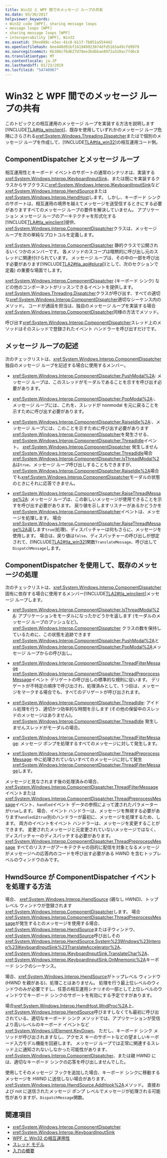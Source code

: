 ```yaml
---
title: Win32 と WPF 間でのメッセージ ループの共有
ms.date: 03/30/2017
helpviewer_keywords:
- Win32 code [WPF], sharing message loops
- message loops [WPF]
- sharing message loops [WPF]
- interoperability [WPF], Win32
ms.assetid: 39ee888c-e5ec-41c8-b11f-7b851a554442
ms.openlocfilehash: 6ee440d91bf241949923074dfd5163a49cfd9979
ms.sourcegitcommit: 6b308cf6d627d78ee36dbbae8972a310ac7fd6c8
ms.translationtype: MT
ms.contentlocale: ja-JP
ms.lasthandoff: 01/23/2019
ms.locfileid: "54740967"
---
```

# <a name="sharing-message-loops-between-win32-and-wpf"></a>Win32 と WPF 間でのメッセージ ループの共有
このトピックとの相互運用のメッセージ ループを実装する方法を説明します[!INCLUDE[TLA#tla_winclient](../../../../includes/tlasharptla-winclient-md.md)]、既存を使用していずれかのメッセージ ループ危険にさらされる<xref:System.Windows.Threading.Dispatcher>またはで個別のメッセージ ループを作成して、[!INCLUDE[TLA#tla_win32](../../../../includes/tlasharptla-win32-md.md)]の相互運用コード側。  
  
## <a name="componentdispatcher-and-the-message-loop"></a>ComponentDispatcher とメッセージ ループ  
 相互運用性とキーボード イベントのサポートの通常のシナリオは、実装する<xref:System.Windows.Interop.IKeyboardInputSink>、または既にを実装するクラスからサブクラスに<xref:System.Windows.Interop.IKeyboardInputSink>など<xref:System.Windows.Interop.HwndSource>または<xref:System.Windows.Interop.HwndHost>します。 しかし、キーボード シンクのサポートは、相互運用の境界を越えてメッセージを送受信するときにする必要がありますすべてのメッセージ ループの要件を解決していません。 アプリケーション メッセージ ループのアーキテクチャを形式化する[!INCLUDE[TLA#tla_winclient](../../../../includes/tlasharptla-winclient-md.md)]提供、<xref:System.Windows.Interop.ComponentDispatcher>クラスは、メッセージ ループを次の単純なプロトコルを定義します。  
  
 <xref:System.Windows.Interop.ComponentDispatcher> 静的クラスで公開されるいくつかのメンバーです。 各メソッドのスコープは暗黙的に呼び出し元のスレッドに関連付けられています。 メッセージ ループは、その中の一部を呼び出す必要があります[!INCLUDE[TLA2#tla_api#plural](../../../../includes/tla2sharptla-apisharpplural-md.md)](として、次のセクションで定義) の重要な場面でします。  
  
 <xref:System.Windows.Interop.ComponentDispatcher> (キーボード シンク) などの他のコンポーネントがリッスンできるイベントを提供します。 <xref:System.Windows.Threading.Dispatcher>クラスが呼び出す、すべての適切な<xref:System.Windows.Interop.ComponentDispatcher>適切なシーケンス内のメソッド。 コードが通話を担当は、独自のメッセージ ループを実装する場合<xref:System.Windows.Interop.ComponentDispatcher>同様の方法でメソッド。  
  
 呼び出す<xref:System.Windows.Interop.ComponentDispatcher>スレッド上のメソッドはそのスレッドで登録されたイベント ハンドラーを呼び出すだけです。  
  
## <a name="writing-message-loops"></a>メッセージ ループの記述  
 次のチェックリストは、<xref:System.Windows.Interop.ComponentDispatcher>独自のメッセージ ループを記述する場合に使用するメンバー。  
  
-   <xref:System.Windows.Interop.ComponentDispatcher.PushModal%2A>: メッセージ ループは、このスレッドがモーダルであることを示すを呼び出す必要があります。  
  
-   <xref:System.Windows.Interop.ComponentDispatcher.PopModal%2A>:、メッセージ ループには、これを、スレッドが nonmodal を元に戻ることを示すために呼び出す必要があります。  
  
-   <xref:System.Windows.Interop.ComponentDispatcher.RaiseIdle%2A>:、メッセージ ループには、このことを示すために呼び出す必要があります<xref:System.Windows.Interop.ComponentDispatcher>を発生させる、<xref:System.Windows.Interop.ComponentDispatcher.ThreadIdle>イベント。 <xref:System.Windows.Interop.ComponentDispatcher> 発生しません<xref:System.Windows.Interop.ComponentDispatcher.ThreadIdle>場合<xref:System.Windows.Interop.ComponentDispatcher.IsThreadModal%2A>は`true`、メッセージ ループ呼び出しすることもできますが、<xref:System.Windows.Interop.ComponentDispatcher.RaiseIdle%2A>場合でも<xref:System.Windows.Interop.ComponentDispatcher>モーダルの状態のときにそれに応答できません。  
  
-   <xref:System.Windows.Interop.ComponentDispatcher.RaiseThreadMessage%2A>: メッセージ ループは、この新しいメッセージが使用できることを示すを呼び出す必要があります。 戻り値を示しますリスナーがあるかどうかを<xref:System.Windows.Interop.ComponentDispatcher>イベントは、メッセージを処理します。 場合<xref:System.Windows.Interop.ComponentDispatcher.RaiseThreadMessage%2A>返します`true`(処理)、ディスパッチャーは何もさらに、メッセージを使用します。 場合は、戻り値は`false`、ディスパッチャーの呼び出しが想定されて、[!INCLUDE[TLA2#tla_win32](../../../../includes/tla2sharptla-win32-md.md)]関数`TranslateMessage`、呼び出して`DispatchMessage`します。  
  
## <a name="using-componentdispatcher-and-existing-message-handling"></a>ComponentDispatcher を使用して、既存のメッセージの処理  
 次のチェックリストは、<xref:System.Windows.Interop.ComponentDispatcher>固有に依存する場合に使用するメンバー[!INCLUDE[TLA2#tla_winclient](../../../../includes/tla2sharptla-winclient-md.md)]メッセージ ループします。  
  
-   <xref:System.Windows.Interop.ComponentDispatcher.IsThreadModal%2A>: アプリケーションをモーダルになったかどうかを返します (モーダルのメッセージ ループのプッシュなど)。 <xref:System.Windows.Interop.ComponentDispatcher> クラスの数を保持しているために、この状態を追跡できます<xref:System.Windows.Interop.ComponentDispatcher.PushModal%2A>と<xref:System.Windows.Interop.ComponentDispatcher.PopModal%2A>メッセージ ループからの呼び出し。  
  
-   <xref:System.Windows.Interop.ComponentDispatcher.ThreadFilterMessage> <xref:System.Windows.Interop.ComponentDispatcher.ThreadPreprocessMessage>イベント デリゲートの呼び出しの標準的な規則に従います。 デリゲートが不特定の順序で呼び出され、処理済みとして、1 つ目は、メッセージをマークする場合でも、すべてのデリゲートが呼び出されます。  
  
-   <xref:System.Windows.Interop.ComponentDispatcher.ThreadIdle>: アイドル処理を行う、適切かつ効率的な時間を示します (その他の保留中のスレッドのメッセージはありません)。 <xref:System.Windows.Interop.ComponentDispatcher.ThreadIdle> 発生しませんスレッドがモーダルの場合。  
  
-   <xref:System.Windows.Interop.ComponentDispatcher.ThreadFilterMessage>: メッセージ ポンプを処理するすべてのメッセージに対して発生します。  
  
-   <xref:System.Windows.Interop.ComponentDispatcher.ThreadPreprocessMessage>: 中に処理されていないすべてのメッセージに対して発生<xref:System.Windows.Interop.ComponentDispatcher.ThreadFilterMessage>します。  
  
 メッセージと見なされます後の処理済みの場合、<xref:System.Windows.Interop.ComponentDispatcher.ThreadFilterMessage>イベントまたは<xref:System.Windows.Interop.ComponentDispatcher.ThreadPreprocessMessage>イベント、`handled`イベント データの参照によって渡されたパラメーターが`true`します。 場合、イベント ハンドラーは、メッセージを無視する必要があります`handled`は`true`別のハンドラーが最初に、メッセージを処理するため、します。 両方のイベントをイベント ハンドラーは、メッセージを変更することができます。 変更されたメッセージと元変更されていないメッセージではなく、ディスパッチャーのディスパッチする必要があります。 <xref:System.Windows.Interop.ComponentDispatcher.ThreadPreprocessMessage> すべてのリスナーがアーキテクチャの目的に配信を対象となるメッセージがメッセージへの応答内のコードを呼び出す必要がある HWND を含むトップレベルのウィンドウのみです。  
  
## <a name="how-hwndsource-treats-componentdispatcher-events"></a>HwndSource が ComponentDispatcher イベントを処理する方法  
 場合、 <xref:System.Windows.Interop.HwndSource> (親なし HWND)、トップレベル ウィンドウが登録されます<xref:System.Windows.Interop.ComponentDispatcher>します。 場合<xref:System.Windows.Interop.ComponentDispatcher.ThreadPreprocessMessage>が発生するとのメッセージを使用する場合、<xref:System.Windows.Interop.HwndSource>または子ウィンドウ、<xref:System.Windows.Interop.HwndSource>呼び出しその<xref:System.Windows.Interop.HwndSource.System%23Windows%23Interop%23IKeyboardInputSink%23TranslateAccelerator%2A>、 <xref:System.Windows.Interop.IKeyboardInputSink.TranslateChar%2A>、<xref:System.Windows.Interop.IKeyboardInputSink.OnMnemonic%2A>キーボード シンクのシーケンス。  
  
 場合、<xref:System.Windows.Interop.HwndSource>がトップレベル ウィンドウ (HWND を親がある)、処理ことはありません。 処理を行う最上位レベルのウィンドウのみが必要ですし、任意の相互運用シナリオの一部として上位レベルのウィンドウでキーボード シンクのサポートを有効にする予定ですがあります。  
  
 場合<xref:System.Windows.Interop.HwndHost.WndProc%2A>上、<xref:System.Windows.Interop.HwndSource>呼びますしなくても最初に呼び出されている、適切なキーボード シンク メソッドでは、アプリケーションが受信より高いレベルのキーボード イベントなど<xref:System.Windows.UIElement.KeyDown>。 ただし、キーボード シンク メソッドが呼び出されますなし、アクセス キーのサポートなどの望ましいキーボード入力モデル機能を回避します。 メッセージ ループでは正常に関連するスレッド上に通知されないしなかった可能性があります、 <xref:System.Windows.Interop.ComponentDispatcher>、または親 HWND には、適切なキーボード シンクの応答を呼び出しませんでした。  
  
 使用してそのメッセージ フックを追加した場合、キーボード シンクに移動するメッセージを HWND に送信しない場合があります、<xref:System.Windows.Interop.HwndSource.AddHook%2A>メソッド。 直接および not に送信されたメッセージ ポンプ レベルでメッセージが処理される可能性がありますが、`DispatchMessage`関数。  
  
## <a name="see-also"></a>関連項目
- <xref:System.Windows.Interop.ComponentDispatcher>
- <xref:System.Windows.Interop.IKeyboardInputSink>
- [WPF と Win32 の相互運用性](../../../../docs/framework/wpf/advanced/wpf-and-win32-interoperation.md)
- [スレッド モデル](../../../../docs/framework/wpf/advanced/threading-model.md)
- [入力の概要](../../../../docs/framework/wpf/advanced/input-overview.md)
